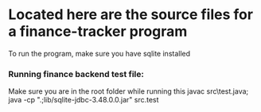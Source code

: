 # Located here are the source files for a finance-tracker program

To run the program, make sure you have sqlite installed


### Running finance backend test file:
Make sure you are in the root folder while running this
javac src\test.java; java -cp ".;lib/sqlite-jdbc-3.48.0.0.jar" src.test